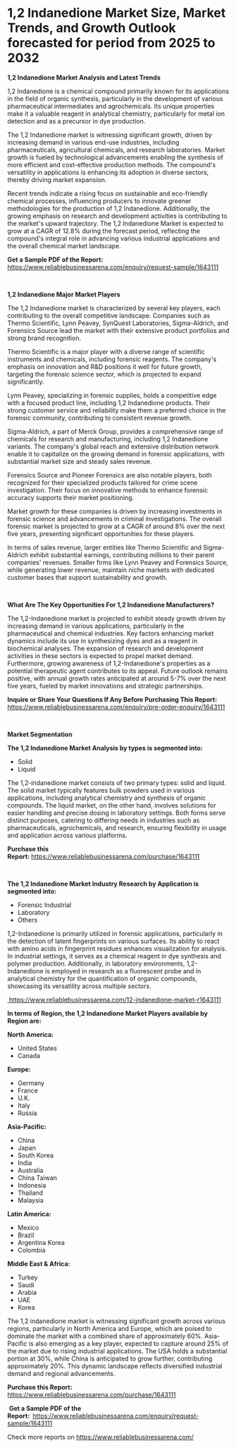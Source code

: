 <p><h1>1,2 Indanedione Market Size, Market Trends, and Growth Outlook forecasted for period from 2025 to 2032</h1></p><p><strong>1,2 Indanedione Market Analysis and Latest Trends</strong></p>
<p><p>1,2 Indanedione is a chemical compound primarily known for its applications in the field of organic synthesis, particularly in the development of various pharmaceutical intermediates and agrochemicals. Its unique properties make it a valuable reagent in analytical chemistry, particularly for metal ion detection and as a precursor in dye production.</p><p>The 1,2 Indanedione market is witnessing significant growth, driven by increasing demand in various end-use industries, including pharmaceuticals, agricultural chemicals, and research laboratories. Market growth is fueled by technological advancements enabling the synthesis of more efficient and cost-effective production methods. The compound's versatility in applications is enhancing its adoption in diverse sectors, thereby driving market expansion.</p><p>Recent trends indicate a rising focus on sustainable and eco-friendly chemical processes, influencing producers to innovate greener methodologies for the production of 1,2 Indanedione. Additionally, the growing emphasis on research and development activities is contributing to the market's upward trajectory. The 1,2 Indanedione Market is expected to grow at a CAGR of 12.8% during the forecast period, reflecting the compound's integral role in advancing various industrial applications and the overall chemical market landscape.</p></p>
<p><strong>Get a Sample PDF of the Report:&nbsp;</strong> <a href="https://www.reliablebusinessarena.com/enquiry/request-sample/1643111?utm_campaign=1871&utm_medium=2&utm_source=Github&utm_content=ia&utm_term=12012025&utm_id=12-indanedione">https://www.reliablebusinessarena.com/enquiry/request-sample/1643111</a></p>
<p>&nbsp;</p>
<p><strong>1,2 Indanedione Major Market Players</strong></p>
<p><p>The 1,2 Indanedione market is characterized by several key players, each contributing to the overall competitive landscape. Companies such as Thermo Scientific, Lynn Peavey, SynQuest Laboratories, Sigma-Aldrich, and Forensics Source lead the market with their extensive product portfolios and strong brand recognition.</p><p>Thermo Scientific is a major player with a diverse range of scientific instruments and chemicals, including forensic reagents. The company's emphasis on innovation and R&D positions it well for future growth, targeting the forensic science sector, which is projected to expand significantly.</p><p>Lynn Peavey, specializing in forensic supplies, holds a competitive edge with a focused product line, including 1,2 Indanedione products. Their strong customer service and reliability make them a preferred choice in the forensic community, contributing to consistent revenue growth.</p><p>Sigma-Aldrich, a part of Merck Group, provides a comprehensive range of chemicals for research and manufacturing, including 1,2 Indanedione variants. The company's global reach and extensive distribution network enable it to capitalize on the growing demand in forensic applications, with substantial market size and steady sales revenue.</p><p>Forensics Source and Pioneer Forensics are also notable players, both recognized for their specialized products tailored for crime scene investigation. Their focus on innovative methods to enhance forensic accuracy supports their market positioning.</p><p>Market growth for these companies is driven by increasing investments in forensic science and advancements in criminal investigations. The overall forensic market is projected to grow at a CAGR of around 8% over the next five years, presenting significant opportunities for these players.</p><p>In terms of sales revenue, larger entities like Thermo Scientific and Sigma-Aldrich exhibit substantial earnings, contributing millions to their parent companies' revenues. Smaller firms like Lynn Peavey and Forensics Source, while generating lower revenue, maintain niche markets with dedicated customer bases that support sustainability and growth.</p></p>
<p>&nbsp;</p>
<p><strong>What Are The Key Opportunities For 1,2 Indanedione Manufacturers?</strong></p>
<p><p>The 1,2-Indanedione market is projected to exhibit steady growth driven by increasing demand in various applications, particularly in the pharmaceutical and chemical industries. Key factors enhancing market dynamics include its use in synthesizing dyes and as a reagent in biochemical analyses. The expansion of research and development activities in these sectors is expected to propel market demand. Furthermore, growing awareness of 1,2-Indanedione's properties as a potential therapeutic agent contributes to its appeal. Future outlook remains positive, with annual growth rates anticipated at around 5-7% over the next five years, fueled by market innovations and strategic partnerships.</p></p>
<p><strong>Inquire or Share Your Questions If Any Before Purchasing This Report:</strong> <a href="https://www.reliablebusinessarena.com/enquiry/pre-order-enquiry/1643111?utm_campaign=1871&utm_medium=2&utm_source=Github&utm_content=ia&utm_term=12012025&utm_id=12-indanedione">https://www.reliablebusinessarena.com/enquiry/pre-order-enquiry/1643111</a></p>
<p>&nbsp;</p>
<p><strong>Market Segmentation</strong></p>
<p><strong>The 1,2 Indanedione Market Analysis by types is segmented into:</strong></p>
<p><ul><li>Solid</li><li>Liquid</li></ul></p>
<p><p>The 1,2-indanedione market consists of two primary types: solid and liquid. The solid market typically features bulk powders used in various applications, including analytical chemistry and synthesis of organic compounds. The liquid market, on the other hand, involves solutions for easier handling and precise dosing in laboratory settings. Both forms serve distinct purposes, catering to differing needs in industries such as pharmaceuticals, agrochemicals, and research, ensuring flexibility in usage and application across various platforms.</p></p>
<p><strong>Purchase this Report:&nbsp;</strong><a href="https://www.reliablebusinessarena.com/purchase/1643111?utm_campaign=1871&utm_medium=2&utm_source=Github&utm_content=ia&utm_term=12012025&utm_id=12-indanedione">https://www.reliablebusinessarena.com/purchase/1643111</a></p>
<p>&nbsp;</p>
<p><strong>The 1,2 Indanedione Market Industry Research by Application is segmented into:</strong></p>
<p><ul><li>Forensic Industrial</li><li>Laboratory</li><li>Others</li></ul></p>
<p><p>1,2-Indanedione is primarily utilized in forensic applications, particularly in the detection of latent fingerprints on various surfaces. Its ability to react with amino acids in fingerprint residues enhances visualization for analysis. In industrial settings, it serves as a chemical reagent in dye synthesis and polymer production. Additionally, in laboratory environments, 1,2-Indanedione is employed in research as a fluorescent probe and in analytical chemistry for the quantification of organic compounds, showcasing its versatility across multiple sectors.</p></p>
<p><a href="https://www.reliablebusinessarena.com/12-indanedione-market-r1643111?utm_campaign=1871&utm_medium=2&utm_source=Github&utm_content=ia&utm_term=12012025&utm_id=12-indanedione">&nbsp;https://www.reliablebusinessarena.com/12-indanedione-market-r1643111</a></p>
<p><strong>In terms of Region, the 1,2 Indanedione Market Players available by Region are:</strong></p>
<p>
    <p> <strong> North America: </strong>
        <ul>
            <li>United States</li>
            <li>Canada</li>
        </ul>
        </p> 
    <p> <strong> Europe: </strong>
        <ul>
            <li>Germany</li>
            <li>France</li>
            <li>U.K.</li>
            <li>Italy</li>
            <li>Russia</li>
        </ul>
        </p> 
    <p> <strong> Asia-Pacific: </strong>
        <ul>
            <li>China</li>
            <li>Japan</li>
            <li>South Korea</li>
            <li>India</li>
            <li>Australia</li>
            <li>China Taiwan</li>
            <li>Indonesia</li>
            <li>Thailand</li>
            <li>Malaysia</li>
        </ul>
        </p> 
    <p> <strong> Latin America: </strong>
        <ul>
            <li>Mexico</li>
            <li>Brazil</li>
            <li>Argentina Korea</li>
            <li>Colombia</li>
        </ul>
        </p> 
    <p> <strong> Middle East & Africa: </strong>
        <ul>
            <li>Turkey</li>
            <li>Saudi</li>
            <li>Arabia</li>
            <li>UAE</li>
            <li>Korea</li>
        </ul>
    </p>
    </p>
<p><p>The 1,2 indanedione market is witnessing significant growth across various regions, particularly in North America and Europe, which are poised to dominate the market with a combined share of approximately 60%. Asia-Pacific is also emerging as a key player, expected to capture around 25% of the market due to rising industrial applications. The USA holds a substantial portion at 30%, while China is anticipated to grow further, contributing approximately 20%. This dynamic landscape reflects diversified industrial demand and regional advancements.</p></p>
<p><strong>Purchase this Report: </strong><a href="https://www.reliablebusinessarena.com/purchase/1643111?utm_campaign=1871&utm_medium=2&utm_source=Github&utm_content=ia&utm_term=12012025&utm_id=12-indanedione">https://www.reliablebusinessarena.com/purchase/1643111</a></p>
<p>&nbsp;<strong>Get a Sample PDF of the Report:&nbsp;&nbsp;</strong><a href="https://www.reliablebusinessarena.com/enquiry/request-sample/1643111?utm_campaign=1871&utm_medium=2&utm_source=Github&utm_content=ia&utm_term=12012025&utm_id=12-indanedione">https://www.reliablebusinessarena.com/enquiry/request-sample/1643111</a></p>
<p><strong></strong></p>
<p>Check more reports on <a href="https://www.reliablebusinessarena.com/?utm_campaign=1871&utm_medium=2&utm_source=Github&utm_content=ia&utm_term=12012025&utm_id=12-indanedione">https://www.reliablebusinessarena.com/</a></p>